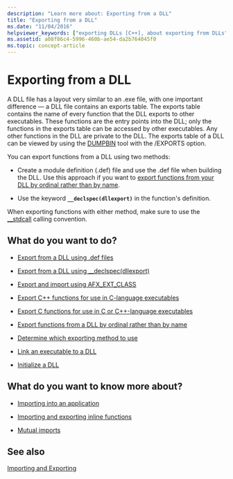 ```yaml
---
description: "Learn more about: Exporting from a DLL"
title: "Exporting from a DLL"
ms.date: "11/04/2016"
helpviewer_keywords: ["exporting DLLs [C++], about exporting from DLLs", "exporting functions [C++], DLLs (exporting from)", "exporting DLLs [C++]", "DLLs [C++], exporting from", "DLL exports [C++]", "functions [C++], exporting", "exports table [C++]"]
ms.assetid: a08f86c4-5996-460b-ae54-da2b764045f0
ms.topic: concept-article
---
```

# Exporting from a DLL

A DLL file has a layout very similar to an .exe file, with one important difference — a DLL file contains an exports table. The exports table contains the name of every function that the DLL exports to other executables. These functions are the entry points into the DLL; only the functions in the exports table can be accessed by other executables. Any other functions in the DLL are private to the DLL. The exports table of a DLL can be viewed by using the [DUMPBIN](reference/dumpbin-reference.md) tool with the /EXPORTS option.

You can export functions from a DLL using two methods:

- Create a module definition (.def) file and use the .def file when building the DLL. Use this approach if you want to [export functions from your DLL by ordinal rather than by name](exporting-functions-from-a-dll-by-ordinal-rather-than-by-name.md).

- Use the keyword **`__declspec(dllexport)`** in the function's definition.

When exporting functions with either method, make sure to use the [__stdcall](../cpp/stdcall.md) calling convention.

## What do you want to do?

- [Export from a DLL using .def files](exporting-from-a-dll-using-def-files.md)

- [Export from a DLL using __declspec(dllexport)](exporting-from-a-dll-using-declspec-dllexport.md)

- [Export and import using AFX_EXT_CLASS](exporting-and-importing-using-afx-ext-class.md)

- [Export C++ functions for use in C-language executables](exporting-cpp-functions-for-use-in-c-language-executables.md)

- [Export C functions for use in C or C++-language executables](exporting-c-functions-for-use-in-c-or-cpp-language-executables.md)

- [Export functions from a DLL by ordinal rather than by name](exporting-functions-from-a-dll-by-ordinal-rather-than-by-name.md)

- [Determine which exporting method to use](determining-which-exporting-method-to-use.md)

- [Link an executable to a DLL](linking-an-executable-to-a-dll.md#determining-which-linking-method-to-use)

- [Initialize a DLL](run-time-library-behavior.md#initializing-a-dll)

## What do you want to know more about?

- [Importing into an application](importing-into-an-application.md)

- [Importing and exporting inline functions](importing-and-exporting-inline-functions.md)

- [Mutual imports](mutual-imports.md)

## See also

[Importing and Exporting](importing-and-exporting.md)
